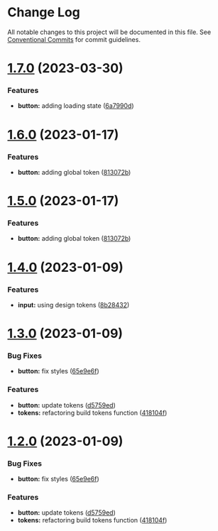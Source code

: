 # Change Log

All notable changes to this project will be documented in this file.
See [Conventional Commits](https://conventionalcommits.org) for commit guidelines.

# [1.7.0](https://github.com/VitauMX/vita-ui/compare/@vitau/button@1.6.0...@vitau/button@1.7.0) (2023-03-30)


### Features

* **button:** adding loading state ([6a7990d](https://github.com/VitauMX/vita-ui/commit/6a7990df26a81d3bd159b395117472a74c05946c))





# [1.6.0](https://github.com/VitauMX/vita-ui/compare/@vitau/button@1.4.0...@vitau/button@1.6.0) (2023-01-17)


### Features

* **button:** adding global token ([813072b](https://github.com/VitauMX/vita-ui/commit/813072b57f678d07487a03b046d4999c4bc2c413))





# [1.5.0](https://github.com/VitauMX/vita-ui/compare/@vitau/button@1.4.0...@vitau/button@1.5.0) (2023-01-17)


### Features

* **button:** adding global token ([813072b](https://github.com/VitauMX/vita-ui/commit/813072b57f678d07487a03b046d4999c4bc2c413))





# [1.4.0](https://github.com/VitauMX/vita-ui/compare/@vitau/button@1.3.0...@vitau/button@1.4.0) (2023-01-09)


### Features

* **input:** using design tokens ([8b28432](https://github.com/VitauMX/vita-ui/commit/8b28432ab3363e33ff43cf3065df9d13c47e0f36))





# [1.3.0](https://github.com/VitauMX/vita-ui/compare/@vitau/button@1.1.5...@vitau/button@1.3.0) (2023-01-09)


### Bug Fixes

* **button:** fix styles ([65e9e6f](https://github.com/VitauMX/vita-ui/commit/65e9e6f0184113291d5b55931a305fdfb62cbd55))


### Features

* **button:** update tokens ([d5759ed](https://github.com/VitauMX/vita-ui/commit/d5759ed168f562b890efb3688c77901069c53347))
* **tokens:** refactoring build tokens function ([418104f](https://github.com/VitauMX/vita-ui/commit/418104fa979af6a68bf4975c6ace361b93ca9d43))





# [1.2.0](https://github.com/VitauMX/vita-ui/compare/@vitau/button@1.1.5...@vitau/button@1.2.0) (2023-01-09)


### Bug Fixes

* **button:** fix styles ([65e9e6f](https://github.com/VitauMX/vita-ui/commit/65e9e6f0184113291d5b55931a305fdfb62cbd55))


### Features

* **button:** update tokens ([d5759ed](https://github.com/VitauMX/vita-ui/commit/d5759ed168f562b890efb3688c77901069c53347))
* **tokens:** refactoring build tokens function ([418104f](https://github.com/VitauMX/vita-ui/commit/418104fa979af6a68bf4975c6ace361b93ca9d43))
